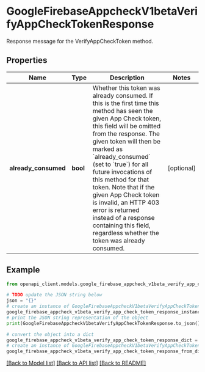 # GoogleFirebaseAppcheckV1betaVerifyAppCheckTokenResponse

Response message for the VerifyAppCheckToken method.

## Properties

Name | Type | Description | Notes
------------ | ------------- | ------------- | -------------
**already_consumed** | **bool** | Whether this token was already consumed. If this is the first time this method has seen the given App Check token, this field will be omitted from the response. The given token will then be marked as &#x60;already_consumed&#x60; (set to &#x60;true&#x60;) for all future invocations of this method for that token. Note that if the given App Check token is invalid, an HTTP 403 error is returned instead of a response containing this field, regardless whether the token was already consumed. | [optional] 

## Example

```python
from openapi_client.models.google_firebase_appcheck_v1beta_verify_app_check_token_response import GoogleFirebaseAppcheckV1betaVerifyAppCheckTokenResponse

# TODO update the JSON string below
json = "{}"
# create an instance of GoogleFirebaseAppcheckV1betaVerifyAppCheckTokenResponse from a JSON string
google_firebase_appcheck_v1beta_verify_app_check_token_response_instance = GoogleFirebaseAppcheckV1betaVerifyAppCheckTokenResponse.from_json(json)
# print the JSON string representation of the object
print(GoogleFirebaseAppcheckV1betaVerifyAppCheckTokenResponse.to_json())

# convert the object into a dict
google_firebase_appcheck_v1beta_verify_app_check_token_response_dict = google_firebase_appcheck_v1beta_verify_app_check_token_response_instance.to_dict()
# create an instance of GoogleFirebaseAppcheckV1betaVerifyAppCheckTokenResponse from a dict
google_firebase_appcheck_v1beta_verify_app_check_token_response_from_dict = GoogleFirebaseAppcheckV1betaVerifyAppCheckTokenResponse.from_dict(google_firebase_appcheck_v1beta_verify_app_check_token_response_dict)
```
[[Back to Model list]](../README.md#documentation-for-models) [[Back to API list]](../README.md#documentation-for-api-endpoints) [[Back to README]](../README.md)


